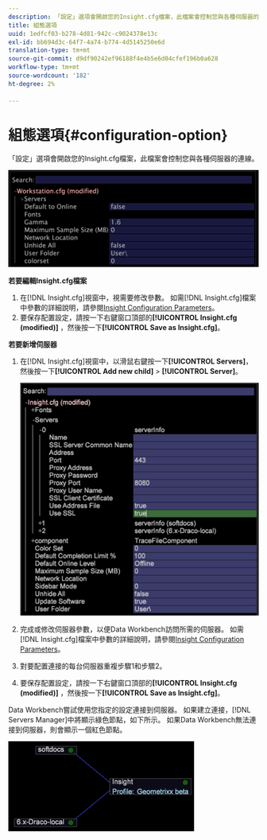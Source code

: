 ```yaml
---
description: 「設定」選項會開啟您的Insight.cfg檔案，此檔案會控制您與各種伺服器的連線。
title: 組態選項
uuid: 1edfcf03-b278-4d81-942c-c9024378e13c
exl-id: bb694d3c-64f7-4a74-b774-4d5145250e6d
translation-type: tm+mt
source-git-commit: d9df90242ef96188f4e4b5e6d04cfef196b0a628
workflow-type: tm+mt
source-wordcount: '182'
ht-degree: 2%

---
```


# 組態選項{#configuration-option}

「設定」選項會開啟您的Insight.cfg檔案，此檔案會控制您與各種伺服器的連線。

![](assets/cfg_Workstation.png)

**若要編輯Insight.cfg檔案**

1. 在[!DNL Insight.cfg]視窗中，視需要修改參數。 如需[!DNL Insight.cfg]檔案中參數的詳細說明，請參閱[Insight Configuration Parameters](../../../home/c-get-started/c-insght-config-param.md#concept-14da97d0756348e885c08ca9e866074b)。
1. 要保存配置設定，請按一下右鍵窗口頂部的&#x200B;**[!UICONTROL Insight.cfg (modified)]** ，然後按一下&#x200B;**[!UICONTROL Save as Insight.cfg]**。

**若要新增伺服器**

1. 在[!DNL Insight.cfg]視窗中，以滑鼠右鍵按一下&#x200B;**[!UICONTROL Servers]**，然後按一下&#x200B;**[!UICONTROL Add new child]** > **[!UICONTROL Server]**。

   ![](assets/cfg_Workstation_AddServer.png)

1. 完成或修改伺服器參數，以便Data Workbench訪問所需的伺服器。 如需[!DNL Insight.cfg]檔案中參數的詳細說明，請參閱[Insight Configuration Parameters](../../../home/c-get-started/c-insght-config-param.md#concept-14da97d0756348e885c08ca9e866074b)。
1. 對要配置連接的每台伺服器重複步驟1和步驟2。
1. 要保存配置設定，請按一下右鍵窗口頂部的&#x200B;**[!UICONTROL Insight.cfg (modified)]** ，然後按一下&#x200B;**[!UICONTROL Save as Insight.cfg]**。

Data Workbench嘗試使用您指定的設定連接到伺服器。 如果建立連接，[!DNL Servers Manager]中將顯示綠色節點，如下所示。 如果Data Workbench無法連接到伺服器，則會顯示一個紅色節點。

![](assets/vis_SysStat_RedGreenDots.png)
